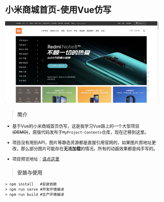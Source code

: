 # 小米商城首页-使用Vue仿写
![avatar](docs/images/public_1.png)
> ### 简介

* 基于Vue的小米商城首页仿写，这是我学习Vue路上的一个大型项目~~(DEMO)~~，原版代码发布于``MyProject-Contents``仓库，现在迁移到这里。

* 项目没有用到API，图片等静态资源都是直接引用官网的，如果图片原地址更改，那么部分图片可能存在**无法加载**的情况。所有的动画效果都是纯手写的。

* 项目预览地址：[请点这里](https://starlightunion.github.io/xiaomi/dist/index.html#/)

> ### 安装与使用

```
> npm install	#安装依赖
> npm run serve	#开发环境编译
> npm run build	#生产环境编译
```



